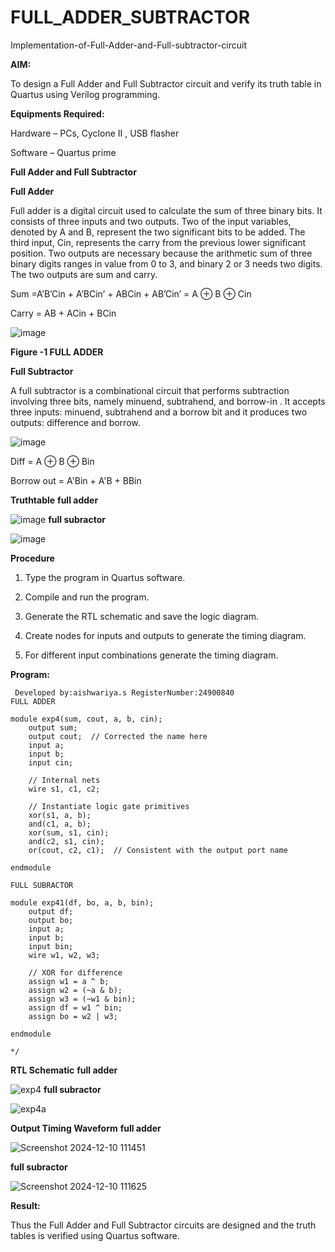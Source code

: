 # FULL_ADDER_SUBTRACTOR

Implementation-of-Full-Adder-and-Full-subtractor-circuit

**AIM:**

To design a Full Adder and Full Subtractor circuit and verify its truth table in Quartus using Verilog programming.

**Equipments Required:**

Hardware – PCs, Cyclone II , USB flasher

Software – Quartus prime

**Full Adder and Full Subtractor**

**Full Adder**

Full adder is a digital circuit used to calculate the sum of three binary bits. It consists of three inputs and two outputs. Two of the input variables, denoted by A and B, represent the two significant bits to be added. The third input, Cin, represents the carry from the previous lower significant position. Two outputs are necessary because the arithmetic sum of three binary digits ranges in value from 0 to 3, and binary 2 or 3 needs two digits. The two outputs are sum and carry.

Sum =A’B’Cin + A’BCin’ + ABCin + AB’Cin’ = A ⊕ B ⊕ Cin 

Carry = AB + ACin + BCin

![image](https://github.com/naavaneetha/FULL_ADDER_SUBTRACTOR/assets/154305477/0f30ba51-5ffb-4198-845f-18e054f675e7)

**Figure -1 FULL ADDER**

**Full Subtractor**

A full subtractor is a combinational circuit that performs subtraction involving three bits, namely minuend, subtrahend, and borrow-in . It accepts three inputs: minuend, subtrahend and a borrow bit and it produces two outputs: difference and borrow.

![image](https://github.com/naavaneetha/FULL_ADDER_SUBTRACTOR/assets/154305477/02b24f51-ab51-4304-9ad6-7b81ffc1ead5)

Diff = A ⊕ B ⊕ Bin 

Borrow out = A'Bin + A'B + BBin

**Truthtable**
**full adder**

![image](https://github.com/user-attachments/assets/a9479f44-f58d-464b-9645-88e4ffbbd83d)
**full subractor**

![image](https://github.com/user-attachments/assets/dc5e153d-9efb-4212-8eca-efdd24ccac96)



**Procedure**
1.	Type the program in Quartus software.

2.	Compile and run the program.

3.	Generate the RTL schematic and save the logic diagram.

4.	Create nodes for inputs and outputs to generate the timing diagram.

5.	For different input combinations generate the timing diagram.


**Program:**
```
 Developed by:aishwariya.s RegisterNumber:24900840
FULL ADDER

module exp4(sum, cout, a, b, cin);
    output sum;
    output cout;  // Corrected the name here
    input a;
    input b;
    input cin;

    // Internal nets
    wire s1, c1, c2;

    // Instantiate logic gate primitives
    xor(s1, a, b);
    and(c1, a, b);
    xor(sum, s1, cin);
    and(c2, s1, cin);
    or(cout, c2, c1);  // Consistent with the output port name

endmodule

FULL SUBRACTOR

module exp41(df, bo, a, b, bin);
    output df;
    output bo;
    input a;
    input b;
    input bin;
    wire w1, w2, w3;

    // XOR for difference
    assign w1 = a ^ b;
    assign w2 = (~a & b);
    assign w3 = (~w1 & bin);
    assign df = w1 ^ bin;
    assign bo = w2 | w3;

endmodule

*/
```

**RTL Schematic**
**full adder**

![exp4](https://github.com/user-attachments/assets/811c5591-11ee-4c5d-badf-21fa14f8e09a)
**full subractor**

![exp4a](https://github.com/user-attachments/assets/7b151af5-2d4f-40c5-b8f9-add54dd81110)




**Output Timing Waveform**
**full adder**

![Screenshot 2024-12-10 111451](https://github.com/user-attachments/assets/e1162e6e-a36a-4676-b840-2a91901c066c)

**full subractor**

![Screenshot 2024-12-10 111625](https://github.com/user-attachments/assets/9452abc2-2c04-4d1b-a1f1-f05a06173681)


**Result:**

Thus the Full Adder and Full Subtractor circuits are designed and the truth tables is verified using Quartus software.



